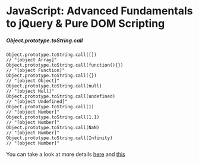# JavaScript: Advanced Fundamentals to jQuery & Pure DOM Scripting

##### Object.prototype.toString.call
```
Object.prototype.toString.call([])
// "[object Array]"
Object.prototype.toString.call(function(){})
// "[object Function]"
Object.prototype.toString.call({})
// "[object Object]"
Object.prototype.toString.call(null)
// "[object Null]"
Object.prototype.toString.call(undefined)
// "[object Undefined]"
Object.prototype.toString.call(1)
// "[object Number]"
Object.prototype.toString.call(1.1)
// "[object Number]"
Object.prototype.toString.call(NaN)
// "[object Number]"
Object.prototype.toString.call(Infinity)
// "[object Number]"
```
You can take a look at more details [here](https://gist.github.com/pbakondy/f442e91995e9d206c056)
and [this](http://luxiyalu.com/object-prototype-tostring-call/)

